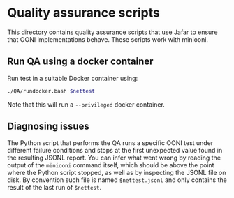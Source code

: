 # Quality assurance scripts

This directory contains quality assurance scripts that use Jafar to
ensure that OONI implementations behave. These scripts work with miniooni.

## Run QA using a docker container

Run test in a suitable Docker container using:

```bash
./QA/rundocker.bash $nettest
```

Note that this will run a `--privileged` docker container.

## Diagnosing issues

The Python script that performs the QA runs a specific OONI test under
different failure conditions and stops at the first unexpected value found
in the resulting JSONL report. You can infer what went wrong by reading
the output of the `miniooni` command itself, which should be above the point
where the Python script stopped, as well as by inspecting the JSONL file on
disk. By convention such file is named `$nettest.jsonl` and only contains
the result of the last run of `$nettest`.
